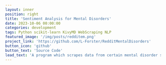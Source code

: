 ```yaml
---
layout: inner
position: right
title: 'Sentiment Analysis for Mental Disorders'
date: 2023-10-06 00:00:00
categories: development
tags: Python scikit-learn KivyMD WebScraping NLP
featured_image: '/img/posts/redditem.png'
project_link: 'https://github.com/L-Forster/RedditMentalDisorders'
button_icon: 'github'
button_text: 'Source Code'
lead_text: 'A program which scrapes data from certain mental disorder subreddits and builds a sentiment analysis model.The user can input a Reddit username and it will output a graph showing the probabilities of them having the specified disorders.'
---
```

